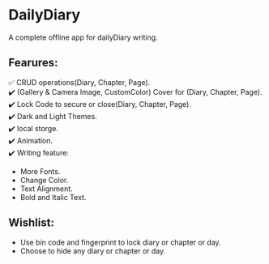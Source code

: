 # DailyDiary
 A complete offline app for dailyDiary writing.
## Fearures:
✅ CRUD operations(Diary, Chapter, Page).  
✔️ (Gallery & Camera Image, CustomColor) Cover for (Diary, Chapter, Page).  
✔️ Lock Code to secure or close(Diary, Chapter, Page).  
✔️ Dark and Light Themes.  
✔️ local storge.  
✔️ Animation.  
✔️ Writing feature:
   * More Fonts.
   * Change Color.
   * Text Alignment.
   * Bold and Italic Text.



## Wishlist:
- Use bin code and fingerprint to lock diary or chapter or day.
- Choose to hide any diary or chapter or day. 
